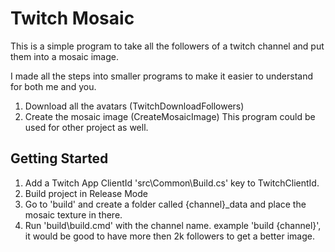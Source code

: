 # Twitch Mosaic
This is a simple program to take all the followers of a twitch channel and put them into a mosaic image.

I made all the steps into smaller programs to make it easier to understand for both me and you.

1. Download all the avatars (TwitchDownloadFollowers)
2. Create the mosaic image (CreateMosaicImage)
	This program could be used for other project as well.

## Getting Started

1. Add a Twitch App ClientId 'src\Common\Build.cs' key to TwitchClientId.
2. Build project in Release Mode
3. Go to 'build\' and create a folder called {channel}_data and place the mosaic texture in there.
4. Run 'build\build.cmd' with the channel name. example 'build {channel}', it would be good to have more then 2k followers to get a better image.
